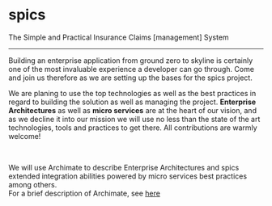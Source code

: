 # spics
The Simple and Practical Insurance Claims [management] System
<hr/>

Building an enterprise application from ground zero to skyline is certainly one of the most invaluable experience a developer can go through. Come and join us therefore as we are setting up the bases for the spics project.<br/>
<p>
We are planing to use the top technologies as well as the best practices in regard to building the solution as well as managing the project. <b>Enterprise Architectures</b> as well as <b>micro services</b> are at the heart of our vision, and as we decline it into our mission we will use no less than the state of the art technologies, tools and practices to get there. All contributions are warmly welcome!
</p>
<br/>
<p>
We will use Archimate to describe Enterprise Architectures and spics extended integration abilities powered by micro services best practices among others. <br/>
For a brief description of Archimate, see <a href='https://github.com/alainlompo/spics/blob/master/doc/note_on_archimate.md'>here</a>
</p>
